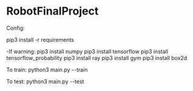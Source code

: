 # RobotFinalProject 

Config:

pip3 install -r requirements

-If warning:
pip3 install numpy
pip3 install tensorflow
pip3 install tensorflow_probability
pip3 install ray
pip3 install gym
pip3 install box2d

To train:
python3 main.py --train

To test:
python3 main.py --test

